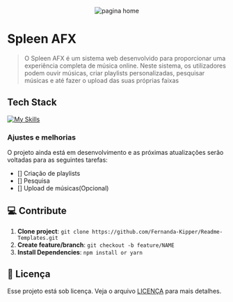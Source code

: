 <!--- # "Can be a image or a gift from the project pages" -->

<p align="center">
  <img src="../.github/example.png" alt="pagina home">
</p>

# Spleen AFX

> O Spleen AFX é um sistema web desenvolvido para proporcionar uma experiência completa de
música online. Neste sistema, os utilizadores podem ouvir músicas, criar playlists
personalizadas, pesquisar músicas e até fazer o upload das suas próprias faixas

## Tech Stack

<!--- # "Verify icons availability here https://github.com/tandpfun/skill-icons" -->

[![My Skills](https://skillicons.dev/icons?i=ts,nextjs,react,tailwind)](https://skillicons.dev)

### Ajustes e melhorias

O projeto ainda está em desenvolvimento e as próximas atualizações serão voltadas para as seguintes tarefas:

- []  Criação de playlists
- []  Pesquisa
- []  Upload de músicas(Opcional)

## 💻 Contribute
1. **Clone project**: `git clone https://github.com/Fernanda-Kipper/Readme-Templates.git`
2. **Create feature/branch**: `git checkout -b feature/NAME`
3. **Install Dependencies**: `npm install or yarn`

## 📝 Licença

Esse projeto está sob licença. Veja o arquivo [LICENÇA](LICENSE.md) para mais detalhes.